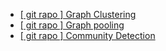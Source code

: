 * <a href = "https://github.com/yueliu1999/Awesome-Deep-Graph-Clustering"> [ git rapo ] Graph Clustering  </a>
* <a href = "https://github.com/LiuChuang0059/graph-pooling-papers"> [ git rapo ] Graph pooling </a>
* <a href = "https://github.com/FanzhenLiu/Awesome-Deep-Community-Detection"> [ git rapo ] Community Detection </a>
